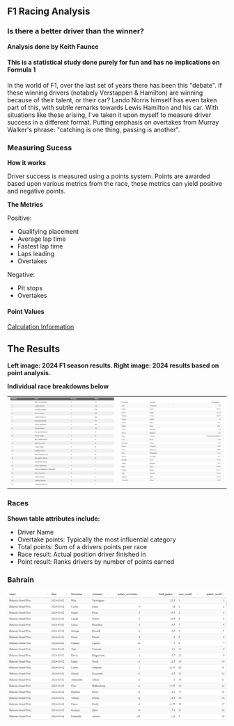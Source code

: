 ## F1 Racing Analysis
### Is there a better driver than the winner?
<b> Analysis done by Keith Faunce </b>


#### This is a statistical study done purely for fun and has no implications on Formula 1
<p> In the world of F1, over the last set of years there has been this "debate". If these winning drivers
(notabely Verstappen & Hamilton) are winning because of their talent, or their car? Lando Norris himself
has even taken part of this, with subtle remarks towards Lewis Hamilton and his car. With situations
like these arising, I've taken it upon myself to measure driver success in a different format. Putting emphasis
on overtakes from Murray Walker's phrase: "catching is one thing, passing is another".</br> </p>


### Measuring Sucess

<b> How it works </b>
<p> Driver success is measured using a points system. Points are awarded based upon various metrics from
the race, these metrics can yield positive and negative points. </p>

<b> The Metrics </b>
<p> Positive: </p>
<ul>
  <li>Qualifying placement</li>
  <li>Average lap time</li>
  <li>Fastest lap time</li>
  <li>Laps leading</li>
  <li>Overtakes</li>
</ul>
<p> Negative: </p>
<ul>
  <li>Pit stops</li>
  <li>Overtakes</li>
</ul>

#### Point Values

[Calculation Information](point_values/README.md)

</b>

## The Results

<b> Left image: 2024 F1 season results. Right image: 2024 results based on point analysis. </b>

<b> Individual race breakdowns below </b>

<table>
  <tr>
    <td><img src="f1_season_results.PNG" alt="f1_drivers_champ" width="350"></td>
    <td><img src="total_points.PNG" alt="f1_points_champ" width="350"></td>
  </tr>
</table>

### Races

<b> Shown table attributes include: </b>
<ul>
  <li>Driver Name</li>
  <li>Overtake points: Typically the most influential category</li>
  <li>Total points: Sum of a drivers points per race</li>
  <li>Race result: Actual position driver finished in</li>
  <li>Point result: Ranks drivers by number of points earned</li>
</ul>

### Bahrain

![Bahrain](bahrain.PNG)